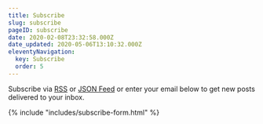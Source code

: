 ```yaml
---
title: Subscribe
slug: subscribe
pageID: subscribe
date: 2020-02-08T23:32:58.000Z
date_updated: 2020-05-06T13:10:32.000Z
eleventyNavigation:
  key: Subscribe
  order: 5
---
```


Subscribe via [RSS](/feed.xml) or [JSON Feed](/feed.json) or enter your email below to get new posts delivered to your inbox.

{% include "includes/subscribe-form.html" %}
